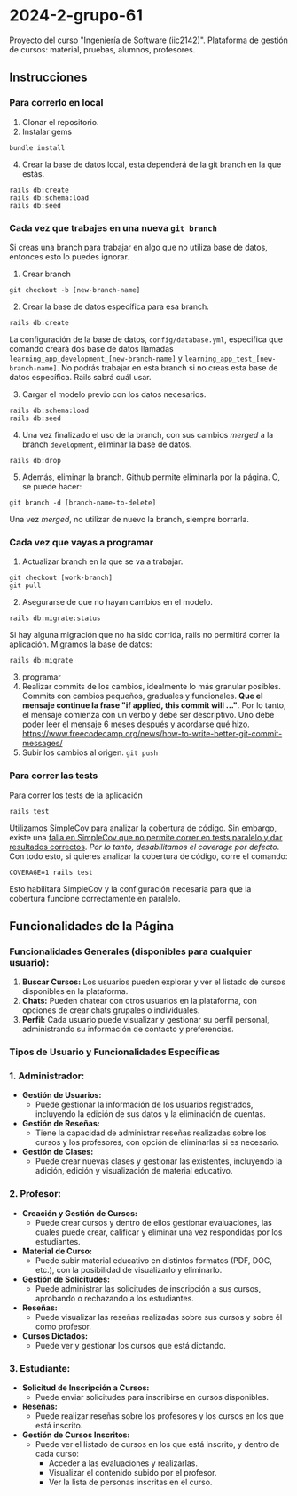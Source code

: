 # 2024-2-grupo-61

Proyecto del curso "Ingeniería de Software (iic2142)".
Plataforma de gestión de cursos: material, pruebas, alumnos, profesores.

## Instrucciones

### Para correrlo en local

1. Clonar el repositorio.
2. Instalar gems

```
bundle install
```

4. Crear la base de datos local, esta dependerá de la git branch en la que estás.

```
rails db:create
rails db:schema:load
rails db:seed
```

### Cada vez que trabajes en una **nueva** `git branch`

Si creas una branch para trabajar en algo que no utiliza base de datos, entonces esto lo puedes ignorar.

1. Crear branch

```
git checkout -b [new-branch-name]
```

2. Crear la base de datos específica para esa branch.

```
rails db:create
```

La configuración de la base de datos, `config/database.yml`, especifica que comando creará dos base de datos llamadas `learning_app_development_[new-branch-name]` y `learning_app_test_[new-branch-name]`. No podrás trabajar en esta branch si no creas esta base de datos específica. Rails sabrá cuál usar.

3. Cargar el modelo previo con los datos necesarios.

```
rails db:schema:load
rails db:seed
```

4. Una vez finalizado el uso de la branch, con sus cambios _merged_ a la branch `development`, eliminar la base de datos.

```
rails db:drop
```

5. Además, eliminar la branch. Github permite eliminarla por la página. O, se puede hacer:

```
git branch -d [branch-name-to-delete]
```

Una vez _merged_, no utilizar de nuevo la branch, siempre borrarla.

### Cada vez que vayas a programar

1. Actualizar branch en la que se va a trabajar.

```
git checkout [work-branch]
git pull
```

2. Asegurarse de que no hayan cambios en el modelo.

```
rails db:migrate:status
```

Si hay alguna migración que no ha sido corrida, rails no permitirá correr la aplicación. Migramos la base de datos:

```
rails db:migrate
```

3. programar
4. Realizar commits de los cambios, idealmente lo más granular posibles. Commits con cambios pequeños, graduales y funcionales. **Que el mensaje continue la frase "if applied, this commit will ..."**. Por lo tanto, el mensaje comienza con un verbo y debe ser descriptivo. Uno debe poder leer el mensaje 6 meses después y acordarse qué hizo. https://www.freecodecamp.org/news/how-to-write-better-git-commit-messages/
5. Subir los cambios al origen. `git push`

### Para correr las tests

Para correr los tests de la aplicación

```
rails test
```

Utilizamos SimpleCov para analizar la cobertura de código. Sin embargo, existe una [falla en SimpleCov que no permite correr en tests paralelo y dar resultados correctos](https://github.com/simplecov-ruby/simplecov/issues/718#issuecomment-538201587). _Por lo tanto, desabilitamos el *coverage* por defecto_. Con todo esto, si quieres analizar la cobertura de código, corre el comando:

```
COVERAGE=1 rails test
```

Esto habilitará SimpleCov y la configuración necesaria para que la cobertura funcione correctamente en paralelo.

## Funcionalidades de la Página

### Funcionalidades Generales (disponibles para cualquier usuario):

1. **Buscar Cursos:** Los usuarios pueden explorar y ver el listado de cursos disponibles en la plataforma.
2. **Chats:** Pueden chatear con otros usuarios en la plataforma, con opciones de crear chats grupales o individuales.
3. **Perfil:** Cada usuario puede visualizar y gestionar su perfil personal, administrando su información de contacto y preferencias.

### Tipos de Usuario y Funcionalidades Específicas

### 1. **Administrador:**

- **Gestión de Usuarios:**
  - Puede gestionar la información de los usuarios registrados, incluyendo la edición de sus datos y la eliminación de cuentas.
- **Gestión de Reseñas:**
  - Tiene la capacidad de administrar reseñas realizadas sobre los cursos y los profesores, con opción de eliminarlas si es necesario.
- **Gestión de Clases:**
  - Puede crear nuevas clases y gestionar las existentes, incluyendo la adición, edición y visualización de material educativo.

### 2. **Profesor:**

- **Creación y Gestión de Cursos:**
  - Puede crear cursos y dentro de ellos gestionar evaluaciones, las cuales puede crear, calificar y eliminar una vez respondidas por los estudiantes.
- **Material de Curso:**
  - Puede subir material educativo en distintos formatos (PDF, DOC, etc.), con la posibilidad de visualizarlo y eliminarlo.
- **Gestión de Solicitudes:**
  - Puede administrar las solicitudes de inscripción a sus cursos, aprobando o rechazando a los estudiantes.
- **Reseñas:**
  - Puede visualizar las reseñas realizadas sobre sus cursos y sobre él como profesor.
- **Cursos Dictados:**
  - Puede ver y gestionar los cursos que está dictando.

### 3. **Estudiante:**

- **Solicitud de Inscripción a Cursos:**
  - Puede enviar solicitudes para inscribirse en cursos disponibles.
- **Reseñas:**
  - Puede realizar reseñas sobre los profesores y los cursos en los que está inscrito.
- **Gestión de Cursos Inscritos:**
  - Puede ver el listado de cursos en los que está inscrito, y dentro de cada curso:
    - Acceder a las evaluaciones y realizarlas.
    - Visualizar el contenido subido por el profesor.
    - Ver la lista de personas inscritas en el curso.
